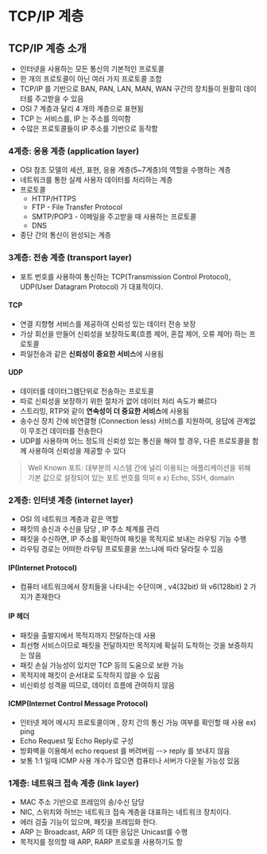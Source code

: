 # TCP/IP 계층

## TCP/IP 계층 소개

* 인터넷을 사용하는 모든 통신의 기본적인 프로토콜
* 한 개의 프로토콜이 아닌 여러 가지 프로토콜 조합
* TCP/IP 를 기반으로 BAN, PAN, LAN, MAN, WAN 구간의 장치들이 원활히 데이터를 주고받을 수 있음
* OSI 7 계층과 달리 4 개의 계층으로 표현됨
* TCP 는 서비스를, IP 는 주소를 의미함
* 수많은 프로토콜들이 IP 주소를 기반으로 동작함

### 4계층: 응용 계층 (application layer)

* OSI 참조 모델의 세션, 표현, 응용 계층(5\~7계층)의 역할을 수행하는 계층
* 네트워크를 통한 실제 사용자 데이터를 처리하는 계층
* 프로토콜
  * HTTP/HTTPS
  * FTP - File Transfer Protocol
  * SMTP/POP3 - 이메일을 주고받을 때 사용하는 프로토콜
  * DNS
* 종단 간의 통신이 완성되는 계층

### 3계층: 전송 계층 (transport layer)

* 포트 번호를 사용하여 통신하는 TCP(Transmission Control Protocol), UDP(User Datagram Protocol) 가 대표적이다.

#### TCP

* 연결 지향형 서비스를 제공하여 신뢰성 있는 데이터 전송 보장
* 가상 회선을 만들어 신뢰성을 보장하도록(흐름 제어, 혼잡 제어, 오류 제어) 하는 프로토콜
* 파일전송과 같은 **신뢰성이 중요한 서비스**에 사용됨

#### UDP

* 데이터를 데이터그램단위로 전송하는 프로토콜
* 따로 신뢰성을 보장하기 위한 절차가 없어 데이터 처리 속도가 빠르다
* 스트리밍, RTP와 같이 **연속성이 더 중요한 서비스**에 사용됨
* 송수신 장치 간에 비연결형 (Connection less) 서비스를 지원하여, 응답에 관계없이 무조건 데이터를 전송한다
* UDP를 사용하며 어느 정도의 신뢰성 있는 통신을 해야 할 경우, 다른 프로토콜을 함께 사용하여 신뢰성을 제공할 수 있다

> Well Known 포트: 대부분의 시스템 간에 널리 이용되는 애플리케이션을 위해 기본 값으로 설정되어 있는 포트 번호를 의미 e x) Echo, SSH, domaIn

### 2계층: 인터넷 계층 (internet layer)

* OSI 의 네트워크 계층과 같은 역할
* 패킷의 송신과 수신을 담당 , IP 주소 체계를 관리
* 패킷을 수신하면, IP 주소를 확인하여 패킷을 목적지로 보내는 라우팅 기능 수행
* 라우팅 경로는 어떠한 라우팅 프로토콜을 쓰느냐에 따라 달라질 수 있음

#### IP(Internet Protocol)

* 컴퓨터 네트워크에서 장치들을 나타내는 수단이며 , v4(32bit) 와 v6(128bit) 2 가지가 존재한다

#### IP 헤더

* 패킷을 출발지에서 목적지까지 전달하는데 사용
* 최선형 서비스이므로 패킷을 전달하지만 목적지에 확실히 도착하는 것을 보증하지는 않음
* 패킷 손실 가능성이 있지만 TCP 등의 도움으로 보완 가능
* 목적지에 패킷이 순서대로 도착하지 않을 수 있음
* 비신뢰성 성격을 띠므로, 데이터 흐름에 관여하지 않음

#### ICMP(Internet Control Message Protocol)

* 인터넷 제어 메시지 프로토콜이며 , 장치 간의 통신 가능 여부를 확인할 때 사용 ex) ping
* Echo Request 및 Echo Reply로 구성
* 방화벽을 이용해서 echo request 를 버려버림 --> reply 를 보내지 않음
* 보통 1:1 일때 ICMP 사용 개수가 많으면 컴퓨터나 서버가 다운될 가능성 있음

### 1계층: 네트워크 접속 계층 (link layer)

* MAC 주소 기반으로 프레임의 송/수신 담당
* NIC, 스위치와 허브는 네트워크 접속 계층을 대표하는 네트워크 장치이다.
* 에러 검출 기능이 있으며, 패킷을 프레임화 한다.
* ARP 는 Broadcast, ARP 의 대한 응답은 Unicast를 수행
* 목적지를 정의할 때 ARP, RARP 프로토콜 사용하기도 함
